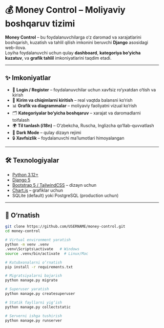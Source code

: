 # 💰 Money Control – Moliyaviy boshqaruv tizimi

**Money Control** – bu foydalanuvchilarga o‘z daromad va xarajatlarini boshqarish, kuzatish va tahlil qilish imkonini beruvchi **Django** asosidagi web-ilova.  
Loyiha foydalanuvchi uchun qulay **dashboard**, **kategoriya bo‘yicha kuzatuv**, va **grafik tahlil** imkoniyatlarini taqdim etadi.  

---

## ✨ Imkoniyatlar
- 🔑 **Login / Register** – foydalanuvchilar uchun xavfsiz ro‘yxatdan o‘tish va kirish  
- 🏦 **Kirim va chiqimlarni kiritish** – real vaqtda balansni ko‘rish  
- 📊 **Grafik va diagrammalar** – moliyaviy faoliyatni vizual ko‘rish  
- 🗂️ **Kategoriyalar bo‘yicha boshqaruv** – xarajat va daromadlarni toifalash  
- 🌍 **Til tanlash (i18n)** – O‘zbekcha, Ruscha, Inglizcha qo‘llab-quvvatlash  
- 🌙 **Dark Mode** – qulay dizayn rejimi  
- 🔒 **Xavfsizlik** – foydalanuvchi ma’lumotlari himoyalangan  

---

## 🛠 Texnologiyalar
- [Python 3.12+](https://www.python.org/)  
- [Django 5](https://www.djangoproject.com/)  
- [Bootstrap 5 / TailwindCSS](https://getbootstrap.com/) – dizayn uchun  
- [Chart.js](https://www.chartjs.org/) – grafiklar uchun  
- SQLite (default) yoki PostgreSQL (production uchun)  

---

## 🚀 O‘rnatish
```bash
git clone https://github.com/USERNAME/money-control.git
cd money-control

# Virtual environment yaratish
python -m venv .venv
.venv\Scripts\activate   # Windows
source .venv/bin/activate  # Linux/Mac

# Kutubxonalarni o‘rnatish
pip install -r requirements.txt

# Migratsiyalarni bajarish
python manage.py migrate

# Superuser yaratish
python manage.py createsuperuser

# Statik fayllarni yig‘ish
python manage.py collectstatic

# Serverni ishga tushirish
python manage.py runserver
